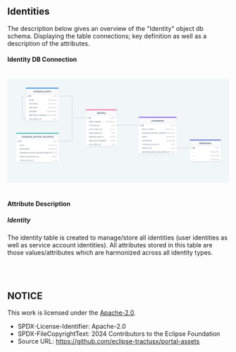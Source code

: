 ## Identities

The description below gives an overview of the "Identity" object db schema.
Displaying the table connections; key definition as well as a description of the attributes.

#### Identity DB Connection

<br>
<img width="978" alt="image" src="https://raw.githubusercontent.com/eclipse-tractusx/portal-assets/main/docs/static/db-schema-identity.png">

<br>
<br>

#### Attribute Description

##### Identity

The identity table is created to manage/store all identities (user identities as well as service account identities).
All attributes stored in this table are those values/attributes which are harmonized across all identity types.

<br>
<br>

## NOTICE

This work is licensed under the [Apache-2.0](https://www.apache.org/licenses/LICENSE-2.0).

- SPDX-License-Identifier: Apache-2.0
- SPDX-FileCopyrightText: 2024 Contributors to the Eclipse Foundation
- Source URL: https://github.com/eclipse-tractusx/portal-assets
